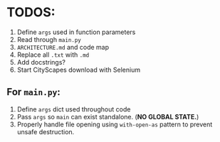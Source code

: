 # TODOS:

1. Define `args` used in function parameters
3. Read through `main.py`
4. `ARCHITECTURE.md` and code map
5. Replace all `.txt` with `.md`
6. Add docstrings?
7. Start CityScapes download with Selenium

## For `main.py`:

1. Define `args` dict used throughout code
2. Pass `args` so `main` can exist standalone. (**NO GLOBAL STATE.**)
3. Properly handle file opening using `with-open-as` pattern to prevent unsafe destruction.
